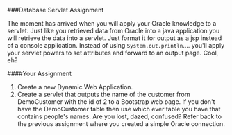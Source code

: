 <!--djw:done-->
###Database Servlet Assignment

The moment has arrived when you will apply your Oracle knowledge to a servlet. Just like you retrieved data from Oracle into a java application you will retrieve the data into a servlet. Just format it for output as a jsp instead of a console application. Instead of using ```System.out.println```.... you'll apply your servlet powers to set attributes and forward to an output page. Cool, eh?

####Your Assignment
1. Create a new Dynamic Web Application.
2. Create a servlet that outputs the name of the customer from DemoCustomer with the id of 2 to a Bootstrap web page. If you don't have the DemoCustomer table then use which ever table you have that contains people's names. Are you lost, dazed, confused? Refer back to the previous assignment where you created a simple Oracle connection.